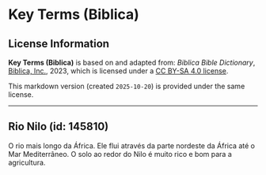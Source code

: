# Key Terms (Biblica)

## License Information

**Key Terms (Biblica)** is based on and adapted from: _Biblica Bible Dictionary_, [Biblica, Inc.](https://www.biblica.com/), 2023, which is licensed under a [CC BY-SA 4.0 license](https://creativecommons.org/licenses/by-sa/4.0/legalcode.en).

This markdown version (created `2025-10-20`) is provided under the same license.



--------------------------------

## Rio Nilo (id: 145810)

O rio mais longo da África. Ele flui através da parte nordeste da África até o Mar Mediterrâneo. O solo ao redor do Nilo é muito rico e bom para a agricultura.


